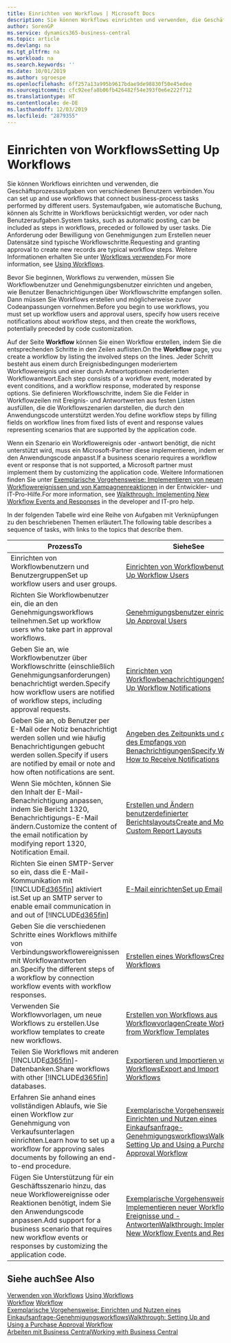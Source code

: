 ```yaml
---
title: Einrichten von Workflows | Microsoft Docs
description: Sie können Workflows einrichten und verwenden, die Geschäftsprozessaufgaben von verschiedenen Benutzern verbinden. Systemaufgaben, wie automatische Buchung, können als Schritte in Workflows berücksichtigt werden, vor oder nach Benutzeraufgaben. Die Anforderung oder Bewilligung von Genehmigungen zum Erstellen neuer Datensätze sind typische Workflowschritte.
author: SorenGP
ms.service: dynamics365-business-central
ms.topic: article
ms.devlang: na
ms.tgt_pltfrm: na
ms.workload: na
ms.search.keywords: ''
ms.date: 10/01/2019
ms.author: sgroespe
ms.openlocfilehash: 6ff257a13a995b9617bdae9de98830f50e45edee
ms.sourcegitcommit: cfc92eefa8b06fb426482f54e393f0e6e222f712
ms.translationtype: HT
ms.contentlocale: de-DE
ms.lasthandoff: 12/03/2019
ms.locfileid: "2879355"
---
```

# <a name="setting-up-workflows"></a><span data-ttu-id="a85d4-105">Einrichten von Workflows</span><span class="sxs-lookup"><span data-stu-id="a85d4-105">Setting Up Workflows</span></span>
<span data-ttu-id="a85d4-106">Sie können Workflows einrichten und verwenden, die Geschäftsprozessaufgaben von verschiedenen Benutzern verbinden.</span><span class="sxs-lookup"><span data-stu-id="a85d4-106">You can set up and use workflows that connect business-process tasks performed by different users.</span></span> <span data-ttu-id="a85d4-107">Systemaufgaben, wie automatische Buchung, können als Schritte in Workflows berücksichtigt werden, vor oder nach Benutzeraufgaben.</span><span class="sxs-lookup"><span data-stu-id="a85d4-107">System tasks, such as automatic posting, can be included as steps in workflows, preceded or followed by user tasks.</span></span> <span data-ttu-id="a85d4-108">Die Anforderung oder Bewilligung von Genehmigungen zum Erstellen neuer Datensätze sind typische Workflowschritte.</span><span class="sxs-lookup"><span data-stu-id="a85d4-108">Requesting and granting approval to create new records are typical workflow steps.</span></span> <span data-ttu-id="a85d4-109">Weitere Informationen erhalten Sie unter [Workflows verwenden](across-use-workflows.md).</span><span class="sxs-lookup"><span data-stu-id="a85d4-109">For more information, see [Using Workflows](across-use-workflows.md).</span></span>  

 <span data-ttu-id="a85d4-110">Bevor Sie beginnen, Workflows zu verwenden, müssen Sie Workflowbenutzer und Genehmigungsbenutzer einrichten und angeben, wie Benutzer Benachrichtigungen über Workflowschritte empfangen sollen. Dann müssen Sie Workflows erstellen und möglicherweise zuvor Codeanpassungen vornehmen.</span><span class="sxs-lookup"><span data-stu-id="a85d4-110">Before you begin to use workflows, you must set up workflow users and approval users, specify how users receive notifications about workflow steps, and then create the workflows, potentially preceded by code customization.</span></span>  

 <span data-ttu-id="a85d4-111">Auf der Seite **Workflow** können Sie einen Workflow erstellen, indem Sie die entsprechenden Schritte in den Zeilen auflisten.</span><span class="sxs-lookup"><span data-stu-id="a85d4-111">On the **Workflow** page, you create a workflow by listing the involved steps on the lines.</span></span> <span data-ttu-id="a85d4-112">Jeder Schritt besteht aus einem durch Ereignisbedingungen moderiertem Workflowereignis und einer durch Antwortoptionen moderierten Workflowantwort.</span><span class="sxs-lookup"><span data-stu-id="a85d4-112">Each step consists of a workflow event, moderated by event conditions, and a workflow response, moderated by response options.</span></span> <span data-ttu-id="a85d4-113">Sie definieren Workflowschritte, indem Sie die Felder in Workflowzeilen mit Ereignis- und Antwortwerten aus festen Listen ausfüllen, die die Workflowszenarien darstellen, die durch den Anwendungscode unterstützt werden.</span><span class="sxs-lookup"><span data-stu-id="a85d4-113">You define workflow steps by filling fields on workflow lines from fixed lists of event and response values representing scenarios that are supported by the application code.</span></span>  

 <span data-ttu-id="a85d4-114">Wenn ein Szenario ein Workflowereignis oder -antwort benötigt, die nicht unterstützt wird, muss ein Microsoft-Partner diese implementieren, indem er den Anwendungscode anpasst.</span><span class="sxs-lookup"><span data-stu-id="a85d4-114">If a business scenario requires a workflow event or response that is not supported, a Microsoft partner must implement them by customizing the application code.</span></span> <span data-ttu-id="a85d4-115">Weitere Informationen finden Sie unter [Exemplarische Vorgehensweise: Implementieren von neuen Workflowereignissen und von Kampagnenreaktionen](/dynamics-nav/Walkthrough--Implementing-New-Workflow-Events-and-Responses) in der Entwickler- und IT-Pro-Hilfe.</span><span class="sxs-lookup"><span data-stu-id="a85d4-115">For more information, see [Walkthrough: Implementing New Workflow Events and Responses](/dynamics-nav/Walkthrough--Implementing-New-Workflow-Events-and-Responses) in the developer and IT-pro help.</span></span>

 <span data-ttu-id="a85d4-116">In der folgenden Tabelle wird eine Reihe von Aufgaben mit Verknüpfungen zu den beschriebenen Themen erläutert.</span><span class="sxs-lookup"><span data-stu-id="a85d4-116">The following table describes a sequence of tasks, with links to the topics that describe them.</span></span>  

|<span data-ttu-id="a85d4-117">**Prozess**</span><span class="sxs-lookup"><span data-stu-id="a85d4-117">**To**</span></span>|<span data-ttu-id="a85d4-118">**Siehe**</span><span class="sxs-lookup"><span data-stu-id="a85d4-118">**See**</span></span>|  
|------------|-------------|  
|<span data-ttu-id="a85d4-119">Einrichten von Workflowbenutzern und Benutzergruppen</span><span class="sxs-lookup"><span data-stu-id="a85d4-119">Set up workflow users and user groups.</span></span>|[<span data-ttu-id="a85d4-120">Einrichten von Workflowbenutzern</span><span class="sxs-lookup"><span data-stu-id="a85d4-120">Set Up Workflow Users</span></span>](across-how-to-set-up-workflow-users.md)|  
|<span data-ttu-id="a85d4-121">Richten Sie Workflowbenutzer ein, die an den Genehmigungsworkflows teilnehmen.</span><span class="sxs-lookup"><span data-stu-id="a85d4-121">Set up workflow users who take part in approval workflows.</span></span>|[<span data-ttu-id="a85d4-122">Genehmigungsbenutzer einrichten</span><span class="sxs-lookup"><span data-stu-id="a85d4-122">Set Up Approval Users</span></span>](across-how-to-set-up-approval-users.md)|  
|<span data-ttu-id="a85d4-123">Geben Sie an, wie Workflowbenutzer über Workflowschritte (einschließlich Genehmigungsanforderungen) benachrichtigt werden.</span><span class="sxs-lookup"><span data-stu-id="a85d4-123">Specify how workflow users are notified of workflow steps, including approval requests.</span></span>|[<span data-ttu-id="a85d4-124">Einrichten von Workflowbenachrichtigungen</span><span class="sxs-lookup"><span data-stu-id="a85d4-124">Setting Up Workflow Notifications</span></span>](across-setting-up-workflow-notifications.md)|  
|<span data-ttu-id="a85d4-125">Geben Sie an, ob Benutzer per E-Mail oder Notiz benachrichtigt werden sollen und wie häufig Benachrichtigungen gebucht werden sollen.</span><span class="sxs-lookup"><span data-stu-id="a85d4-125">Specify if users are notified by email or note and how often notifications are sent.</span></span>|[<span data-ttu-id="a85d4-126">Angeben des Zeitpunkts und der Art des Empfangs von Benachrichtigungen</span><span class="sxs-lookup"><span data-stu-id="a85d4-126">Specify When and How to Receive Notifications</span></span>](across-how-to-specify-when-and-how-to-receive-notifications.md)|  
|<span data-ttu-id="a85d4-127">Wenn Sie möchten, können Sie den Inhalt der E-Mail-Benachrichtigung anpassen, indem Sie Bericht 1320, Benachrichtigungs-E-Mail ändern.</span><span class="sxs-lookup"><span data-stu-id="a85d4-127">Customize the content of the email notification by modifying report 1320, Notification Email.</span></span>|[<span data-ttu-id="a85d4-128">Erstellen und Ändern benutzerdefinierter Berichtslayouts</span><span class="sxs-lookup"><span data-stu-id="a85d4-128">Create and Modify Custom Report Layouts</span></span>](ui-how-create-custom-report-layout.md)|  
|<span data-ttu-id="a85d4-129">Richten Sie einen SMTP-Server so ein, dass die E-Mail-Kommunikation mit [!INCLUDE[d365fin](includes/d365fin_md.md)] aktiviert ist.</span><span class="sxs-lookup"><span data-stu-id="a85d4-129">Set up an SMTP server to enable email communication in and out of [!INCLUDE[d365fin](includes/d365fin_md.md)]</span></span>|[<span data-ttu-id="a85d4-130">E-Mail einrichten</span><span class="sxs-lookup"><span data-stu-id="a85d4-130">Set up Email</span></span>](admin-how-setup-email.md)|
|<span data-ttu-id="a85d4-131">Geben Sie die verschiedenen Schritte eines Workflows mithilfe von Verbindungsworkflowereignissen mit Workflowantworten an.</span><span class="sxs-lookup"><span data-stu-id="a85d4-131">Specify the different steps of a workflow by connection workflow events with workflow responses.</span></span>|[<span data-ttu-id="a85d4-132">Erstellen eines Workflows</span><span class="sxs-lookup"><span data-stu-id="a85d4-132">Create Workflows</span></span>](across-how-to-create-workflows.md)|  
|<span data-ttu-id="a85d4-133">Verwenden Sie Workflowvorlagen, um neue Workflows zu erstellen.</span><span class="sxs-lookup"><span data-stu-id="a85d4-133">Use workflow templates to create new workflows.</span></span>|[<span data-ttu-id="a85d4-134">Erstellen von Workflows aus Workflowvorlagen</span><span class="sxs-lookup"><span data-stu-id="a85d4-134">Create Workflows from Workflow Templates</span></span>](across-how-to-create-workflows-from-workflow-templates.md)|  
|<span data-ttu-id="a85d4-135">Teilen Sie Workflows mit anderen [!INCLUDE[d365fin](includes/d365fin_md.md)]-Datenbanken.</span><span class="sxs-lookup"><span data-stu-id="a85d4-135">Share workflows with other [!INCLUDE[d365fin](includes/d365fin_md.md)] databases.</span></span>|[<span data-ttu-id="a85d4-136">Exportieren und Importieren von Workflows</span><span class="sxs-lookup"><span data-stu-id="a85d4-136">Export and Import Workflows</span></span>](across-how-to-export-and-import-workflows.md)|  
|<span data-ttu-id="a85d4-137">Erfahren Sie anhand eines vollständigen Ablaufs, wie Sie einen Workflow zur Genehmigung von Verkaufsunterlagen einrichten.</span><span class="sxs-lookup"><span data-stu-id="a85d4-137">Learn how to set up a workflow for approving sales documents by following an end-to-end procedure.</span></span>|[<span data-ttu-id="a85d4-138">Exemplarische Vorgehensweise: Einrichten und Nutzen eines Einkaufsanfrage-Genehmigungsworkflows</span><span class="sxs-lookup"><span data-stu-id="a85d4-138">Walkthrough: Setting Up and Using a Purchase Approval Workflow</span></span>](walkthrough-setting-up-and-using-a-purchase-approval-workflow.md)|  
|<span data-ttu-id="a85d4-139">Fügen Sie Unterstützung für ein Geschäftsszenario hinzu, das neue Workflowereignisse oder Reaktionen benötigt, indem Sie den Anwendungscode anpassen.</span><span class="sxs-lookup"><span data-stu-id="a85d4-139">Add support for a business scenario that requires new workflow events or responses by customizing the application code.</span></span>|[<span data-ttu-id="a85d4-140">Exemplarische Vorgehensweise: Implementieren neuer Workflow-Ereignisse und -Antworten</span><span class="sxs-lookup"><span data-stu-id="a85d4-140">Walkthrough: Implementing New Workflow Events and Responses</span></span>](/dynamics-nav/Walkthrough--Implementing-New-Workflow-Events-and-Responses)|  

## <a name="see-also"></a><span data-ttu-id="a85d4-141">Siehe auch</span><span class="sxs-lookup"><span data-stu-id="a85d4-141">See Also</span></span>  
 <span data-ttu-id="a85d4-142">[Verwenden von Workflows](across-use-workflows.md) </span><span class="sxs-lookup"><span data-stu-id="a85d4-142">[Using Workflows](across-use-workflows.md) </span></span>  
 <span data-ttu-id="a85d4-143">[Workflow](across-workflow.md) </span><span class="sxs-lookup"><span data-stu-id="a85d4-143">[Workflow](across-workflow.md) </span></span>  
 [<span data-ttu-id="a85d4-144">Exemplarische Vorgehensweise: Einrichten und Nutzen eines Einkaufsanfrage-Genehmigungsworkflows</span><span class="sxs-lookup"><span data-stu-id="a85d4-144">Walkthrough: Setting Up and Using a Purchase Approval Workflow</span></span>](walkthrough-setting-up-and-using-a-purchase-approval-workflow.md)  
 [<span data-ttu-id="a85d4-145">Arbeiten mit  Business Central</span><span class="sxs-lookup"><span data-stu-id="a85d4-145">Working with Business Central</span></span>](ui-work-product.md)
